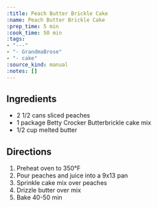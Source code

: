 ```yaml
---
:title: Peach Butter Brickle Cake
:name: Peach Butter Brickle Cake
:prep_time: 5 min
:cook_time: 50 min
:tags:
- "---"
- "- GrandmaBrose"
- "- cake"
:source_kind: manual
:notes: []
---
```


## Ingredients
- 2 1/2 cans sliced peaches
- 1 package Betty Crocker Butterbrickle cake mix
- 1/2 cup melted butter


## Directions
1. Preheat oven to 350°F
2. Pour peaches and juice into a 9x13 pan
3. Sprinkle cake mix over peaches
4. Drizzle butter over mix
5. Bake 40-50 min
